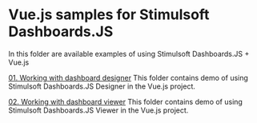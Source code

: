 # Vue.js samples for Stimulsoft Dashboards.JS

In this folder are available examples of using Stimulsoft Dashboards.JS + Vue.js

[01. Working with dashboard designer](https://github.com/stimulsoft/Samples-Dashboards-JS/tree/master/Vue.js/01.%20Working%20with%20dashboard%20designer)
This folder contains demo of using Stimulsoft Dashboards.JS Designer in the Vue.js project.

[02. Working with dashboard viewer](https://github.com/stimulsoft/Samples-Dashboards-JS/tree/master/Vue.js/02.%20Working%20with%20dashboard%20viewer)
This folder contains demo of using Stimulsoft Dashboards.JS Viewer in the Vue.js project.